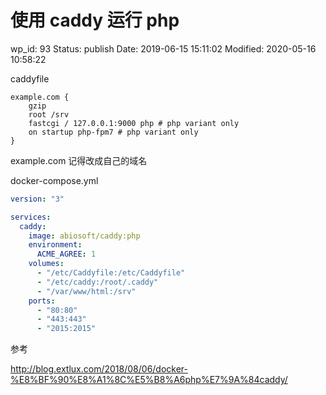 # 使用 caddy 运行 php

wp_id: 93
Status: publish
Date: 2019-06-15 15:11:02
Modified: 2020-05-16 10:58:22

caddyfile

```
example.com {
    gzip
    root /srv
    fastcgi / 127.0.0.1:9000 php # php variant only
    on startup php-fpm7 # php variant only
}
```

example.com 记得改成自己的域名

docker-compose.yml

```yaml
version: "3"

services:
  caddy:
    image: abiosoft/caddy:php
    environment:
      ACME_AGREE: 1
    volumes:
      - "/etc/Caddyfile:/etc/Caddyfile"
      - "/etc/caddy:/root/.caddy"
      - "/var/www/html:/srv"
    ports:
      - "80:80"
      - "443:443"
      - "2015:2015"
```

参考

http://blog.extlux.com/2018/08/06/docker-%E8%BF%90%E8%A1%8C%E5%B8%A6php%E7%9A%84caddy/